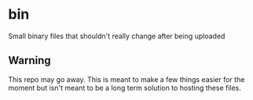 # bin

Small binary files that shouldn't really change after being uploaded

## Warning

This repo may go away. This is meant to make a few things easier for the moment
but isn't meant to be a long term solution to hosting these files.
